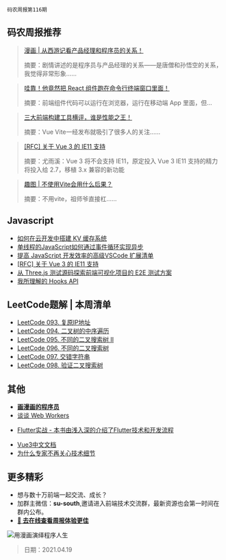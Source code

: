 `码农周报第116期`

## 码农周报推荐

> [漫画 | 从西游记看产品经理和程序员的关系！](https://mp.weixin.qq.com/s/HTPPrlyBrc7pB9yEDKnKcA)
>
> 摘要：剧情讲述的是程序员与产品经理的关系——是唐僧和孙悟空的关系，我觉得非常形象……

> [哇靠！他竟然把 React 组件跑在命令行终端窗口里面！](https://mp.weixin.qq.com/s/s4hcrU9VPQNl_u5c_R6ZeQ)
>
> 摘要：前端组件代码可以运行在浏览器，运行在移动端 App 里面，但…

> [三大前端构建工具横评，谁是性能之王！](https://mp.weixin.qq.com/s/2VrTDydwYBdBYVnPG2tpSA)
>
> 摘要：Vue Vite一经发布就吸引了很多人的关注……

> [[RFC] 关于 Vue 3 的 IE11 支持](https://zhuanlan.zhihu.com/p/362000763)
>
> 摘要：尤雨溪：Vue 3 将不会支持 IE11，原定投入 Vue 3 IE11 支持的精力将投入给 2.7，移植 3.x 兼容的新功能

> [趣图 | 不使用Vite会用什么后果？](https://mp.weixin.qq.com/s/pm0TOPPp2KtcrJzDyd6bJA)
>
> 摘要：不用vite，祖师爷直接杠……



## Javascript

+  [如何在云开发中搭建 KV 缓存系统](https://www.javascriptc.com/4348.html)
+  [单线程的JavaScript如何通过事件循环实现异步](https://www.javascriptc.com/4003.html)
+  [提高 JavaScript 开发效率的高级VSCode 扩展清单](https://www.javascriptc.com/3486.html)
+  [[RFC] 关于 Vue 3 的 IE11 支持](https://zhuanlan.zhihu.com/p/362000763)
+  [从 Three.js 测试源码探索前端可视化项目的 E2E 测试方案](https://mp.weixin.qq.com/s/nNzMgc7U8M1cO-h6r0oHSA)
+  [我所理解的 Hooks API](https://mp.weixin.qq.com/s/_AKjxHYRzplh5CmUXmmL8g)


## LeetCode题解 | 本周清单
- [LeetCode 093. 复原IP地址](https://www.javascriptc.com/4453.html)
- [LeetCode 094. 二叉树的中序遍历](https://www.javascriptc.com/4454.html)
- [LeetCode 095. 不同的二叉搜索树 II](https://www.javascriptc.com/4455.html)
- [LeetCode 096. 不同的二叉搜索树](https://www.javascriptc.com/4456.html)
- [LeetCode 097. 交错字符串](https://www.javascriptc.com/4457.html)
- [LeetCode 098. 验证二叉搜索树 ](https://www.javascriptc.com/4458.html)


## 其他

+ **[画漫画的程序员](https://github.com/meibin08/comics-program-life)**
+ [谈谈 Web Workers](https://www.javascriptc.com/4849.html)
- [Flutter实战 - 本书由浅入深的介绍了Flutter技术和开发流程](https://www.javascriptc.com/books/flutter-in-action/)
+ [Vue3中文文档](https://www.javascriptc.com/vue3js/)
+ [为什么专家不再关心技术细节](https://www.javascriptc.com/4922.html)


## 更多精彩

- 想与数十万前端一起交流、成长？
- 加群主微信：**su-south**,邀请进入前端技术交流群，最新资源也会第一时间在群内公布。
- **[:lollipop: 去在线查看周报体验更佳](https://www.javascriptc.com/category/javascript-weekly)**

![用漫画演绎程序人生](https://user-images.githubusercontent.com/18324563/113264192-45cb4100-9305-11eb-9f9d-86268edbdbd2.png)

> 日期：2021.04.19
